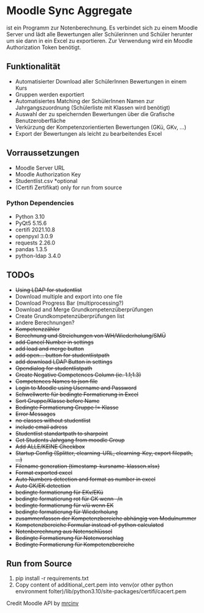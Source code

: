 # Moodle Sync Aggregate
ist ein Programm zur Notenberechnung. Es verbindet sich zu einem Moodle Server und lädt alle Bewertungen aller
Schülerinnen und Schüler herunter um sie dann in ein Excel zu exportieren. Zur Verwendung wird ein Moodle Authorization
Token benötigt. 

## Funktionalität

- Automatisierter Download aller SchülerInnen Bewertungen in einem Kurs
- Gruppen werden exportiert
- Automatisiertes Matching der SchülerInnen Namen zur Jahrgangszuordnung (Schülerliste mit Klassen wird benötigt)
- Auswahl der zu speichernden Bewertungen über die Grafische Benutzeroberfläche
- Verkürzung der Kompetenzorientierten Bewertungen (GKü, GKv, ...)
- Export der Bewertungen als leicht zu bearbeitendes Excel

## Vorraussetzungen

- Moodle Server URL
- Moodle Authorization Key
- Studentlist.csv *optional
- (Certifi Zertifikat) only for run from source

### Python Dependencies

- Python 3.10
- PyQt5 5.15.6
- certifi 2021.10.8
- openpyxl 3.0.9
- requests 2.26.0
- pandas 1.3.5
- python-ldap 3.4.0

## TODOs

- ~~Using LDAP for studentlist~~
- Download multiple and export into one file
- Download Progress Bar (multiprocessing?)
- Download and Merge Grundkompetenzüberprüfungen
- Create Grundkompetenzüberprüfungen list
- andere Berechnungen?
- ~~Kompetenzzähler~~
- ~~Berechnung und Streichungen von WH/Wiederholung/SMÜ~~
- ~~add Cancel Number in settings~~
- ~~add load and merge button~~
- ~~add open... button for studentlistpath~~
- ~~add download LDAP Button in settings~~
- ~~Opendialog for studentlistpath~~
- ~~Create Negative Competences Column (ie. 1.1;1.3)~~
- ~~Competences Names to json file~~
- ~~Login to Moodle using Username and Password~~
- ~~Schwellwerte für bedingte Formatierung in Excel~~
- ~~Sort Gruppe/Klasse before Name~~
- ~~Bedingte Formatierung Gruppe != Klasse~~
- ~~Error Messages~~
- ~~no classes without studentlist~~
- ~~include email adress~~
- ~~Studentlist standartpath to sharpoint~~
- ~~Get Students Jahrgang from moodle Group~~
- ~~Add ALLE/KEINE Checkbox~~
- ~~Startup Config (Splitter, elearning-URL, elearning-Key, export filepath, ...)~~
- ~~Filename generation (timestamp-kursname-klassen.xlsx)~~
- ~~Format exported excel~~
- ~~Auto Numbers detection and format as number in excel~~
- ~~Auto GK/EK detection~~
- ~~bedingte formatierung für EKv/EKü~~
- ~~bedingte formatierung rot für GK wenn -/n~~
- ~~bedingte formatierung für v/ü wenn EK~~
- ~~bedingte formatierung für Wiederholung~~
- ~~zusammenfassen der Kompetenzbereiche abhängig von Modulnummer~~
- ~~Kompetenzbereiche Formular instead of python calculated~~
- ~~Notenberechnung aus Notenschlüssel~~
- ~~Bedingte Formatierung für Notenvorschlag~~
- ~~Bedingte Formatierung für Kompetenzbereiche~~

## Run from Source
1. pip install -r requirements.txt
2. Copy content of additional_cert.pem into venv(or other python environment folter)/lib/python3.10/site-packages/certifi/cacert.pem

Credit Moodle API by [mrcinv](https://github.com/mrcinv/moodle_api.py)

